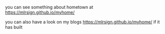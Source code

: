 you can see something about hometown at https://mlrsign.github.io/myhome/


you can also have a look on my blogs https://mlrsign.github.io/myhome/ if it has built
